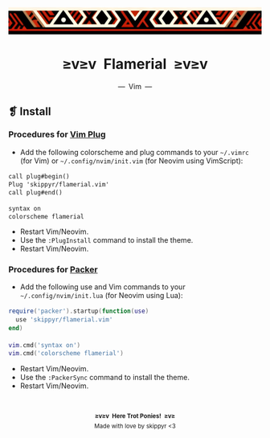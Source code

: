 <p align="center">
  <img alt="" src="../../assets/ornament.png" width=1020/>
</p>
<h1 align="center">≥v≥v&ensp;Flamerial&ensp;≥v≥v</h1>
<p align="center">—&ensp;Vim&ensp;—</p>

## ❡ Install
### Procedures for [Vim Plug](https://github.com/junegunn/vim-plug)
- Add the following colorscheme and plug commands to your `~/.vimrc` (for Vim) or `~/.config/nvim/init.vim` (for Neovim using VimScript):

```vim
call plug#begin()
Plug 'skippyr/flamerial.vim'
call plug#end()

syntax on
colorscheme flamerial
```

- Restart Vim/Neovim.
- Use the `:PlugInstall` command to install the theme.
- Restart Vim/Neovim.

### Procedures for [Packer](https://github.com/wbthomason/packer.nvim)
- Add the following use and Vim commands to your `~/.config/nvim/init.lua` (for Neovim using Lua):

```lua
require('packer').startup(function(use)
  use 'skippyr/flamerial.vim'
end)

vim.cmd('syntax on')
vim.cmd('colorscheme flamerial')
```

- Restart Vim/Neovim.
- Use the `:PackerSync` command to install the theme.
- Restart Vim/Neovim.

&ensp;
<p align="center"><sup><strong>≥v≥v&ensp;Here Trot Ponies!&ensp;≥v≥</strong><br/>Made with love by skippyr <3</sup></p>
